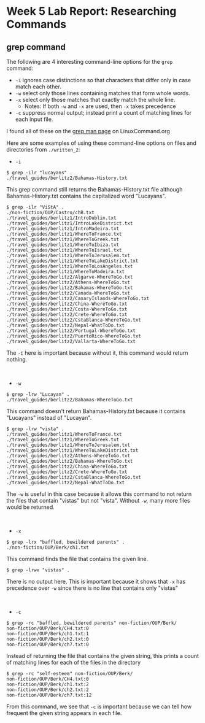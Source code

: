 # Week 5 Lab Report: Researching Commands
## grep command

The following are 4 interesting command-line options for the `grep` command:

* `-i` ignores case distinctions so that characters that differ only in case match each other.
* `-w` select only those lines containing matches that form  whole words.
* `-x` select only  those  matches  that  exactly match the whole line.
    * Notes: If both `-w` and `-x` are used, then `-x` takes precedence
* `-c` suppress normal output; instead print a count  of  matching lines  for  each  input  file.

I found all of these on the [grep man page](https://linuxcommand.org/lc3_man_pages/grep1.html) on LinuxCommand.org

Here are some examples of using these command-line options on files and directories from `./written_2`:

* `-i`
```
$ grep -ilr "lucayans" .
./travel_guides/berlitz2/Bahamas-History.txt
```
This grep command still returns the Bahamas-History.txt file although Bahamas-History.txt contains the capitalized word "Lucayans".

```
$ grep -ilr "ViStA" .
./non-fiction/OUP/Castro/chB.txt
./travel_guides/berlitz1/IntroDublin.txt
./travel_guides/berlitz1/IntroLakeDistrict.txt
./travel_guides/berlitz1/IntroMadeira.txt
./travel_guides/berlitz1/WhereToFrance.txt
./travel_guides/berlitz1/WhereToGreek.txt
./travel_guides/berlitz1/WhereToIbiza.txt
./travel_guides/berlitz1/WhereToIsrael.txt
./travel_guides/berlitz1/WhereToJerusalem.txt
./travel_guides/berlitz1/WhereToLakeDistrict.txt
./travel_guides/berlitz1/WhereToLosAngeles.txt
./travel_guides/berlitz1/WhereToMadeira.txt
./travel_guides/berlitz2/Algarve-WhereToGo.txt
./travel_guides/berlitz2/Athens-WhereToGo.txt
./travel_guides/berlitz2/Bahamas-WhereToGo.txt
./travel_guides/berlitz2/Canada-WhereToGo.txt
./travel_guides/berlitz2/CanaryIslands-WhereToGo.txt
./travel_guides/berlitz2/China-WhereToGo.txt
./travel_guides/berlitz2/Costa-WhereToGo.txt
./travel_guides/berlitz2/Crete-WhereToGo.txt
./travel_guides/berlitz2/CstaBlanca-WhereToGo.txt
./travel_guides/berlitz2/Nepal-WhatToDo.txt
./travel_guides/berlitz2/Portugal-WhereToGo.txt
./travel_guides/berlitz2/PuertoRico-WhereToGo.txt
./travel_guides/berlitz2/Vallarta-WhereToGo.txt
```
The `-i` here is important because without it, this command would return nothing.

<br>

* `-w`
```
$ grep -lrw "Lucayan" .
./travel_guides/berlitz2/Bahamas-WhereToGo.txt
```
This command doesn't return Bahamas-History.txt because it contains "Lucayans" instead of "Lucayan".

```
$ grep -lrw "vista" .
./travel_guides/berlitz1/WhereToFrance.txt
./travel_guides/berlitz1/WhereToGreek.txt
./travel_guides/berlitz1/WhereToJerusalem.txt
./travel_guides/berlitz1/WhereToLakeDistrict.txt
./travel_guides/berlitz2/Athens-WhereToGo.txt
./travel_guides/berlitz2/Bahamas-WhereToGo.txt
./travel_guides/berlitz2/China-WhereToGo.txt
./travel_guides/berlitz2/Crete-WhereToGo.txt
./travel_guides/berlitz2/CstaBlanca-WhereToGo.txt
./travel_guides/berlitz2/Nepal-WhatToDo.txt
```
The `-w` is useful in this case because it allows this command to not return the files that contain "vistas" but not "vista". Without `-w`, many more files would be returned.

<br>

* `-x`
```
$ grep -lrx "baffled, bewildered parents" .
./non-fiction/OUP/Berk/ch1.txt
```
This command finds the file that contains the given line.

```
$ grep -lrwx "vistas" .
```
There is no output here. This is important because it shows that `-x` has precedence over `-w` since there is no line that contains only "vistas"

<br>

* `-c`
```
$ grep -rc "baffled, bewildered parents" non-fiction/OUP/Berk/        
non-fiction/OUP/Berk/CH4.txt:0
non-fiction/OUP/Berk/ch1.txt:1
non-fiction/OUP/Berk/ch2.txt:0
non-fiction/OUP/Berk/ch7.txt:0
```
Instead of returning the file that contains the given string, this prints a count of matching lines for each of the files in the directory

```
$ grep -rc "self-esteem" non-fiction/OUP/Berk/        
non-fiction/OUP/Berk/CH4.txt:0
non-fiction/OUP/Berk/ch1.txt:2
non-fiction/OUP/Berk/ch2.txt:2
non-fiction/OUP/Berk/ch7.txt:12
```
From this command, we see that `-c` is important because we can tell how frequent the given string appears in each file.